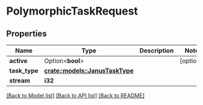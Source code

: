 # PolymorphicTaskRequest

## Properties

Name | Type | Description | Notes
------------ | ------------- | ------------- | -------------
**active** | Option<**bool**> |  | [optional]
**task_type** | [**crate::models::JanusTaskType**](JanusTaskType.md) |  | 
**stream** | **i32** |  | 

[[Back to Model list]](../README.md#documentation-for-models) [[Back to API list]](../README.md#documentation-for-api-endpoints) [[Back to README]](../README.md)


